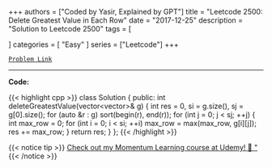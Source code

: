 
+++
authors = ["Coded by Yasir, Explained by GPT"]
title = "Leetcode 2500: Delete Greatest Value in Each Row"
date = "2017-12-25"
description = "Solution to Leetcode 2500"
tags = [
    
]
categories = [
    "Easy"
]
series = ["Leetcode"]
+++



[`Problem Link`](https://leetcode.com/problems/delete-greatest-value-in-each-row/description/)

---

**Code:**

{{< highlight cpp >}}
class Solution {
public:
  int deleteGreatestValue(vector<vector<int>>& g) {
      int res = 0, si = g.size(), sj = g[0].size();
      for (auto &r : g)
          sort(begin(r), end(r));
      for (int j = 0; j < sj; ++j) {
          int max_row = 0;
          for (int i = 0; i < si; ++i) 
              max_row = max(max_row, g[i][j]);
          res += max_row;
      }
      return res;
  }
};
{{< /highlight >}}



{{< notice tip >}}
[Check out my Momentum Learning course at Udemy! 🚀 "](https://www.udemy.com/course/blind-75-the-data-structures-and-algorithms-essentials/)
{{< /notice >}}

